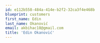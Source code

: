 ```yaml
---
id: e112b558-484a-414e-b2f2-32ca3f4e468b
blueprint: customers
first_name: Edin
last_name: Okanović
email: akbihac18@gmail.com
title: 'Edin Okanović'
---
```

